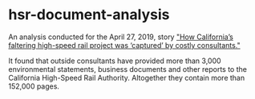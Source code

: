 # hsr-document-analysis

An analysis conducted for the April 27, 2019, story ["How California’s faltering high-speed rail project was ‘captured’ by costly consultants."](https://www.latimes.com/local/california/la-me-california-high-speed-rail-consultants-20190426-story.html)

It found that outside consultants have provided more than 3,000 environmental statements, business documents and other reports to the California High-Speed Rail Authority. Altogether they contain more than 152,000 pages.
